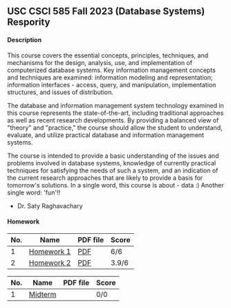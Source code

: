 ## USC CSCI 585 Fall 2023 (Database Systems) Respority

#### Description
  This course covers the essential concepts, principles, techniques, and mechanisms for the design, analysis, use, and implementation of computerized database systems. Key information management concepts and techniques are examined: information modeling and representation; information interfaces - access, query, and manipulation, implementation structures, and issues of distribution.

  The database and information management system technology examined in this course represents the state-of-the-art, including traditional approaches as well as recent research developments. By providing a balanced view of "theory" and "practice," the course should allow the student to understand, evaluate, and utilize practical database and information management systems.

  The course is intended to provide a basic understanding of the issues and problems involved in database systems, knowledge of currently practical techniques for satisfying the needs of such a system, and an indication of the current research approaches that are likely to provide a basis for tomorrow's solutions.
In a single word, this course is about - data :) Another single word: 'fun'!!

  - Dr. Saty Raghavachary

#### Homework

|No.|    Name    |PDF file|Score|
|---------------|------------------------------|--------------------------|----------------------|
|1|[Homework 1](https://github.com/MeerzaA/CSCI_585/tree/main/Homeworks/Assignment_1)|[PDF](https://github.com/MeerzaA/CSCI_585/blob/main/Homeworks/Assignment_1/Fall_2023_HW1.jpeg) |6/6|
|2|[Homework 2](https://github.com/MeerzaA/CSCI_585/tree/main/Homeworks/Assignment_2)|[PDF](https://github.com/MeerzaA/CSCI_585/blob/main/Homeworks/Assignment_2/CSCI_585_Fall_2023_HW2.jpeg) |3.9/6|

|No.|    Name    |PDF file|Score|
|---|------------|--------|-----|
|1|[Midterm](https://github.com/MeerzaA/CSCI_585/tree/main/Exams/Midterm_Fall_2023) ||0/0|














